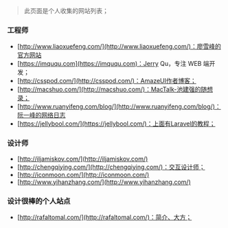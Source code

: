 > 此页面是个人收集的网站列表；

### 工程师

- [http://www.liaoxuefeng.com/](http://www.liaoxuefeng.com/)：廖雪峰的官方网站
- [https://imququ.com](https://imququ.com)：Jerry Qu，专注 WEB 端开发；
- [http://csspod.com/](http://csspod.com/)：AmazeUI作者博客；
- [http://macshuo.com/](http://macshuo.com/)：MacTalk-池建强的随想录；
- [http://www.ruanyifeng.com/blog/](http://www.ruanyifeng.com/blog/)：阮一峰的网络日志
- [https://jellybool.com/](https://jellybool.com/)：上面有Laravel的教程；

### 设计师

- [http://iljamiskov.com/](http://iljamiskov.com/)
- [http://chengqiying.com/](http://chengqiying.com/)：交互设计师；
- [http://iconmoon.com/](http://iconmoon.com/)
- [http://www.yihanzhang.com/](http://www.yihanzhang.com/)

### 设计很棒的个人站点

- [http://rafaltomal.com/](http://rafaltomal.com/)：简介、大方；